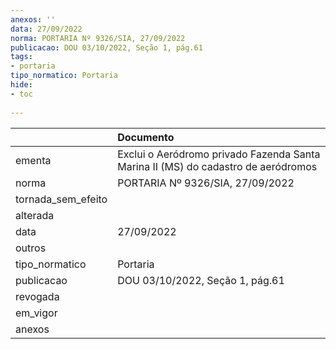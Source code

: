 ```yaml
---
anexos: ''
data: 27/09/2022
norma: PORTARIA Nº 9326/SIA, 27/09/2022
publicacao: DOU 03/10/2022, Seção 1, pág.61
tags:
- portaria
tipo_normatico: Portaria
hide: 
- toc 
 
---
```


|                    | Documento                                                                         |
|:-------------------|:----------------------------------------------------------------------------------|
| ementa             | Exclui o Aeródromo privado Fazenda Santa Marina II (MS) do cadastro de aeródromos |
| norma              | PORTARIA Nº 9326/SIA, 27/09/2022                                                  |
| tornada_sem_efeito |                                                                                   |
| alterada           |                                                                                   |
| data               | 27/09/2022                                                                        |
| outros             |                                                                                   |
| tipo_normatico     | Portaria                                                                          |
| publicacao         | DOU 03/10/2022, Seção 1, pág.61                                                   |
| revogada           |                                                                                   |
| em_vigor           |                                                                                   |
| anexos             |                                                                                   |